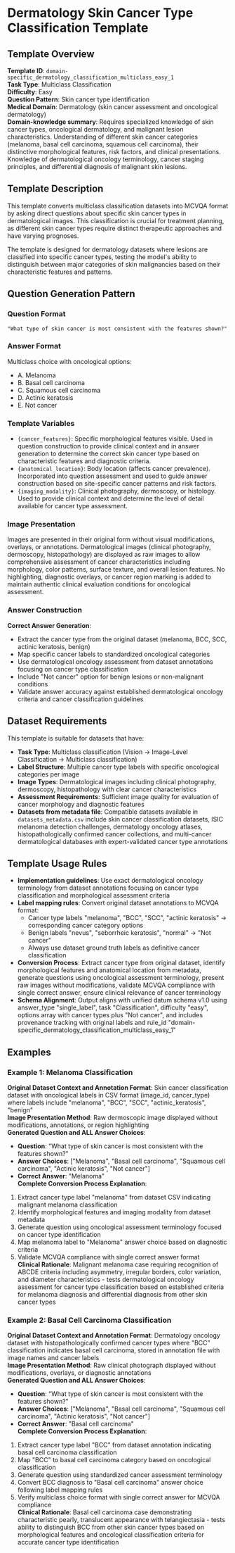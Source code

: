 # Dermatology Skin Cancer Type Classification Template

## Template Overview

**Template ID**: `domain-specific_dermatology_classification_multiclass_easy_1`  
**Task Type**: Multiclass Classification  
**Difficulty**: Easy  
**Question Pattern**: Skin cancer type identification  
**Medical Domain**: Dermatology (skin cancer assessment and oncological dermatology)  
**Domain-knowledge summary**: Requires specialized knowledge of skin cancer types, oncological dermatology, and malignant lesion characteristics. Understanding of different skin cancer categories (melanoma, basal cell carcinoma, squamous cell carcinoma), their distinctive morphological features, risk factors, and clinical presentations. Knowledge of dermatological oncology terminology, cancer staging principles, and differential diagnosis of malignant skin lesions.

## Template Description

This template converts multiclass classification datasets into MCVQA format by asking direct questions about specific skin cancer types in dermatological images. This classification is crucial for treatment planning, as different skin cancer types require distinct therapeutic approaches and have varying prognoses.

The template is designed for dermatology datasets where lesions are classified into specific cancer types, testing the model's ability to distinguish between major categories of skin malignancies based on their characteristic features and patterns.

## Question Generation Pattern

### Question Format
```
"What type of skin cancer is most consistent with the features shown?"
```

### Answer Format
Multiclass choice with oncological options:
- A. Melanoma
- B. Basal cell carcinoma
- C. Squamous cell carcinoma
- D. Actinic keratosis
- E. Not cancer

### Template Variables
- `{cancer_features}`: Specific morphological features visible. Used in question construction to provide clinical context and in answer generation to determine the correct skin cancer type based on characteristic features and diagnostic criteria.
- `{anatomical_location}`: Body location (affects cancer prevalence). Incorporated into question assessment and used to guide answer construction based on site-specific cancer patterns and risk factors.
- `{imaging_modality}`: Clinical photography, dermoscopy, or histology. Used to provide clinical context and determine the level of detail available for cancer type assessment.

### Image Presentation
Images are presented in their original form without visual modifications, overlays, or annotations. Dermatological images (clinical photography, dermoscopy, histopathology) are displayed as raw images to allow comprehensive assessment of cancer characteristics including morphology, color patterns, surface texture, and overall lesion features. No highlighting, diagnostic overlays, or cancer region marking is added to maintain authentic clinical evaluation conditions for oncological assessment.

### Answer Construction
**Correct Answer Generation**:
- Extract the cancer type from the original dataset (melanoma, BCC, SCC, actinic keratosis, benign)
- Map specific cancer labels to standardized oncological categories
- Use dermatological oncology assessment from dataset annotations focusing on cancer type classification
- Include "Not cancer" option for benign lesions or non-malignant conditions
- Validate answer accuracy against established dermatological oncology criteria and cancer classification guidelines

## Dataset Requirements

This template is suitable for datasets that have:
- **Task Type**: Multiclass classification (Vision → Image-Level Classification → Multiclass classification)
- **Label Structure**: Multiple cancer type labels with specific oncological categories per image
- **Image Types**: Dermatological images including clinical photography, dermoscopy, histopathology with clear cancer characteristics
- **Assessment Requirements**: Sufficient image quality for evaluation of cancer morphology and diagnostic features
- **Datasets from metadata file**: Compatible datasets available in `datasets_metadata.csv` include skin cancer classification datasets, ISIC melanoma detection challenges, dermatology oncology atlases, histopathologically confirmed cancer collections, and multi-cancer dermatological databases with expert-validated cancer type annotations

## Template Usage Rules

- **Implementation guidelines**: Use exact dermatological oncology terminology from dataset annotations focusing on cancer type classification and morphological assessment criteria
- **Label mapping rules**: Convert original dataset annotations to MCVQA format:
  - Cancer type labels "melanoma", "BCC", "SCC", "actinic keratosis" → corresponding cancer category options
  - Benign labels "nevus", "seborrheic keratosis", "normal" → "Not cancer"
  - Always use dataset ground truth labels as definitive cancer classification
- **Conversion Process**: Extract cancer type from original dataset, identify morphological features and anatomical location from metadata, generate questions using oncological assessment terminology, present raw images without modifications, validate MCVQA compliance with single correct answer, ensure clinical relevance of cancer terminology
- **Schema Alignment**: Output aligns with unified datum schema v1.0 using answer_type "single_label", task "Classification", difficulty "easy", options array with cancer types plus "Not cancer", and includes provenance tracking with original labels and rule_id "domain-specific_dermatology_classification_multiclass_easy_1"

## Examples

### Example 1: Melanoma Classification
**Original Dataset Context and Annotation Format**: Skin cancer classification dataset with oncological labels in CSV format (image_id, cancer_type) where labels include "melanoma", "BCC", "SCC", "actinic_keratosis", "benign"  
**Image Presentation Method**: Raw dermoscopic image displayed without modifications, annotations, or region highlighting  
**Generated Question and ALL Answer Choices**: 
- **Question**: "What type of skin cancer is most consistent with the features shown?"
- **Answer Choices**: ["Melanoma", "Basal cell carcinoma", "Squamous cell carcinoma", "Actinic keratosis", "Not cancer"]
- **Correct Answer**: "Melanoma"  
**Complete Conversion Process Explanation**: 
1. Extract cancer type label "melanoma" from dataset CSV indicating malignant melanoma classification
2. Identify morphological features and imaging modality from dataset metadata
3. Generate question using oncological assessment terminology focused on cancer type identification
4. Map melanoma label to "Melanoma" answer choice based on diagnostic criteria
5. Validate MCVQA compliance with single correct answer format  
**Clinical Rationale**: Malignant melanoma case requiring recognition of ABCDE criteria including asymmetry, irregular borders, color variation, and diameter characteristics - tests dermatological oncology assessment for cancer type classification based on established criteria for melanoma diagnosis and differential diagnosis from other skin cancer types

### Example 2: Basal Cell Carcinoma Classification  
**Original Dataset Context and Annotation Format**: Dermatology oncology dataset with histopathologically confirmed cancer types where "BCC" classification indicates basal cell carcinoma, stored in annotation file with image names and cancer labels  
**Image Presentation Method**: Raw clinical photograph displayed without modifications, overlays, or diagnostic annotations  
**Generated Question and ALL Answer Choices**:
- **Question**: "What type of skin cancer is most consistent with the features shown?"
- **Answer Choices**: ["Melanoma", "Basal cell carcinoma", "Squamous cell carcinoma", "Actinic keratosis", "Not cancer"] 
- **Correct Answer**: "Basal cell carcinoma"  
**Complete Conversion Process Explanation**:
1. Extract cancer type label "BCC" from dataset annotation indicating basal cell carcinoma classification
2. Map "BCC" to basal cell carcinoma category based on oncological classification
3. Generate question using standardized cancer assessment terminology
4. Convert BCC diagnosis to "Basal cell carcinoma" answer choice following label mapping rules
5. Verify multiclass choice format with single correct answer for MCVQA compliance  
**Clinical Rationale**: Basal cell carcinoma case demonstrating characteristic pearly, translucent appearance with telangiectasia - tests ability to distinguish BCC from other skin cancer types based on morphological features and oncological classification criteria for accurate cancer type identification

